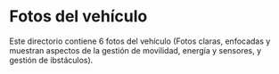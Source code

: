 Fotos del vehículo
====

Este directorio contiene 6 fotos del vehículo (Fotos claras, enfocadas y muestran aspectos de la gestión de movilidad, energía y sensores, y gestión de ibstáculos).
